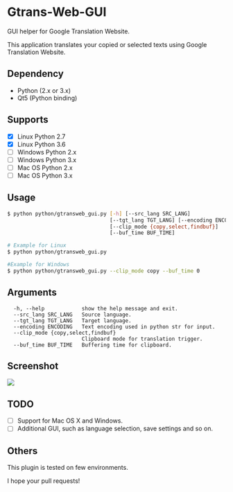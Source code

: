 # Gtrans-Web-GUI #

GUI helper for Google Translation Website.

This application translates your copied or selected texts using Google Translation Website.

## Dependency ##
* Python (2.x or 3.x)
* Qt5 (Python binding)

## Supports ##
* [x] Linux Python 2.7
* [x] Linux Python 3.6
* [ ] Windows Python 2.x
* [ ] Windows Python 3.x
* [ ] Mac OS Python 2.x
* [ ] Mac OS Python 3.x

## Usage ##
```bash
$ python python/gtransweb_gui.py [-h] [--src_lang SRC_LANG]
                                 [--tgt_lang TGT_LANG] [--encoding ENCODING]
                                 [--clip_mode {copy,select,findbuf}]
                                 [--buf_time BUF_TIME]

# Example for Linux
$ python python/gtransweb_gui.py

#Example for Windows
$ python python/gtransweb_gui.py --clip_mode copy --buf_time 0
```

## Arguments ##
```
  -h, --help            show the help message and exit.
  --src_lang SRC_LANG   Source language.
  --tgt_lang TGT_LANG   Target language.
  --encoding ENCODING   Text encoding used in python str for input.
  --clip_mode {copy,select,findbuf}
                        Clipboard mode for translation trigger.
  --buf_time BUF_TIME   Buffering time for clipboard.
```

## Screenshot ##
<img src="https://raw.githubusercontent.com/takiyu/gtrans-web-gui/master/screenshots/1.png">

## TODO ##
* [ ] Support for Mac OS X and Windows.
* [ ] Additional GUI, such as language selection, save settings and so on.

## Others ##
This plugin is tested on few environments.

I hope your pull requests!
